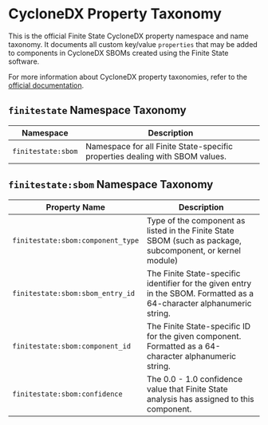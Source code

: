 # CycloneDX Property Taxonomy

This is the official Finite State CycloneDX property namespace and name taxonomy. It documents all custom key/value `properties` that may be added to components in CycloneDX SBOMs created using the Finite State software.

For more information about CycloneDX property taxonomies, refer to the [official documentation](https://github.com/CycloneDX/cyclonedx-property-taxonomy).

## `finitestate` Namespace Taxonomy

| Namespace          | Description                                                                  |
| ------------------ | ---------------------------------------------------------------------------- |
| `finitestate:sbom` | Namespace for all Finite State-specific properties dealing with SBOM values. |

## `finitestate:sbom` Namespace Taxonomy

| Property Name                     | Description                                                                                                            |
| --------------------------------- | ---------------------------------------------------------------------------------------------------------------------- |
| `finitestate:sbom:component_type` | Type of the component as listed in the Finite State SBOM (such as package, subcomponent, or kernel module)             |
| `finitestate:sbom:sbom_entry_id`  | The Finite State-specific identifier for the given entry in the SBOM. Formatted as a 64-character alphanumeric string. |
| `finitestate:sbom:component_id`   | The Finite State-specific ID for the given component. Formatted as a 64-character alphanumeric string.                 |
| `finitestate:sbom:confidence`     | The 0.0 - 1.0 confidence value that Finite State analysis has assigned to this component.                              |
